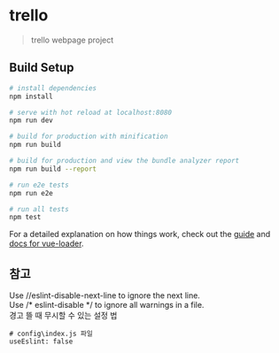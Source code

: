 # trello

> trello webpage project

## Build Setup

``` bash
# install dependencies
npm install

# serve with hot reload at localhost:8080
npm run dev

# build for production with minification
npm run build

# build for production and view the bundle analyzer report
npm run build --report

# run e2e tests
npm run e2e

# run all tests
npm test
```

For a detailed explanation on how things work, check out the [guide](http://vuejs-templates.github.io/webpack/) and [docs for vue-loader](http://vuejs.github.io/vue-loader).

## 참고

Use //eslint-disable-next-line to ignore the next line.  
Use /* eslint-disable */ to ignore all warnings in a file.  
경고 뜰 때 무시할 수 있는 설정 법
```
# config\index.js 파일 
useEslint: false
```
